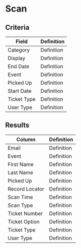 # Scan

## Criteria

| **Field** | **Definition** |
| --- | --- |
| Category | Definition |
| Display | Definition |
| End Date | Definition |
| Event | Definition |
| Picked Up | Definition |
| Start Date | Definition |
| Ticket Type | Definition |
| User Type | Definition |

## Results

| **Column** | **Definition** |
| --- | --- |
| Email | Definition |
| Event | Definition |
| First Name | Definition |
| Last Name | Definition |
| Picked Up | Definition |
| Record Locator | Definition |
| Scan Time | Definition |
| Scan Type | Definition |
| Ticket Number | Definition |
| Ticket Option | Definition |
| Ticket Type | Definition |
| User Type | Definition |

